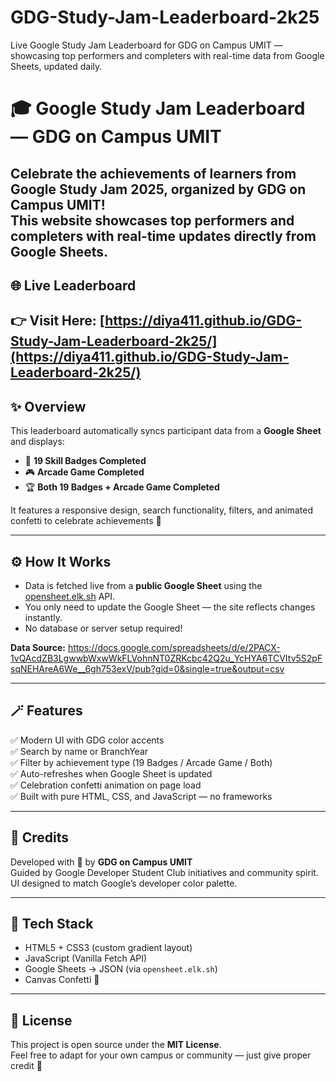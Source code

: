 # GDG-Study-Jam-Leaderboard-2k25
Live Google Study Jam Leaderboard for GDG on Campus UMIT — showcasing top performers and completers with real-time data from Google Sheets, updated daily.

# 🎓 Google Study Jam Leaderboard — GDG on Campus UMIT

Celebrate the achievements of learners from **Google Study Jam 2025**, organized by **GDG on Campus UMIT**!  
This website showcases top performers and completers with real-time updates directly from Google Sheets.
---

## 🌐 Live Leaderboard

👉 **Visit Here:** [https://diya411.github.io/GDG-Study-Jam-Leaderboard-2k25/](https://diya411.github.io/GDG-Study-Jam-Leaderboard-2k25/)  
---

## ✨ Overview

This leaderboard automatically syncs participant data from a **Google Sheet** and displays:
- 🏅 **19 Skill Badges Completed**
- 🎮 **Arcade Game Completed**
- 🏆 **Both 19 Badges + Arcade Game Completed**

It features a responsive design, search functionality, filters, and animated confetti to celebrate achievements 🎉

---

## ⚙️ How It Works

- Data is fetched live from a **public Google Sheet** using the [opensheet.elk.sh](https://opensheet.elk.sh/) API.
- You only need to update the Google Sheet — the site reflects changes instantly.
- No database or server setup required!

**Data Source:**
https://docs.google.com/spreadsheets/d/e/2PACX-1vQAcdZB3LgwwbWxwWkFLVohnNT0ZRKcbc42Q2u_YcHYA6TCVItv5S2pFsqNEHAreA6We__6gh753exV/pub?gid=0&single=true&output=csv


---

## 🪄 Features

✅ Modern UI with GDG color accents  
✅ Search by name or BranchYear  
✅ Filter by achievement type (19 Badges / Arcade Game / Both)  
✅ Auto-refreshes when Google Sheet is updated  
✅ Celebration confetti animation on page load  
✅ Built with pure HTML, CSS, and JavaScript — no frameworks

---

## 👏 Credits

Developed with 💚 by **GDG on Campus UMIT**  
Guided by Google Developer Student Club initiatives and community spirit.  
UI designed to match Google’s developer color palette.

---

## 🧠 Tech Stack

- HTML5 + CSS3 (custom gradient layout)  
- JavaScript (Vanilla Fetch API)  
- Google Sheets → JSON (via `opensheet.elk.sh`)  
- Canvas Confetti 🎊

---

## 🪪 License

This project is open source under the **MIT License**.  
Feel free to adapt for your own campus or community — just give proper credit 💙


